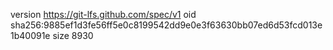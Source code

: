 version https://git-lfs.github.com/spec/v1
oid sha256:9885ef1d3fe56ff5e0c8199542dd9e0e3f63630bb07ed6d53fcd013e1b40091e
size 8930
